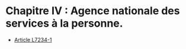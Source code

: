 # Chapitre IV : Agence nationale des services à la personne.

* [Article L7234-1](./LEGIARTI000006904712.md)

